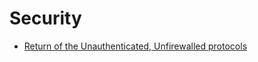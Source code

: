 # Security

* [Return of the Unauthenticated, Unfirewalled protocols](https://ma.ttias.be/return-unauthenticated-unfirewalled-protocols/)